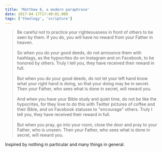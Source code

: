 ```yaml
---
title: 'Matthew 6, a modern paraphrase'
date: 2017-04-17T17:40:01.000
tags: ['theology', 'scripture']
---
```


> Be careful not to practice your righteousness in front of others to be seen by them. If you do, you will have no reward from your Father in heaven.
> <br/>  
> So when you do your good deeds, do not announce them with hashtags, as the hypocrites do on Instagram and on Facebook, to be honored by others. Truly I tell you, they have received their reward in full.
> <br/>  
> But when you do your good deeds, do not let your left hand know what your right hand is doing, so that your doing may be in secret. Then your Father, who sees what is done in secret, will reward you.
> <br/>  
> And when you have your Bible study and quiet time, do not be like the hypocrites, for they love to do this with Twitter pictures of coffee and their Bible, and on Facebook statuses to "encourage" others. Truly I tell you, they have received their reward in full.
> <br/>  
> But when you pray, go into your room, close the door and pray to your Father, who is unseen. Then your Father, who sees what is done in secret, will reward you.

Inspired by nothing in particular and many things in general.

